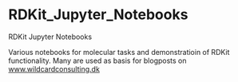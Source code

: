 # RDKit_Jupyter_Notebooks
RDKit Jupyter Notebooks

Various notebooks for molecular tasks and demonstratioin of RDKit functionality. Many are used as basis for blogposts on www.wildcardconsulting.dk
